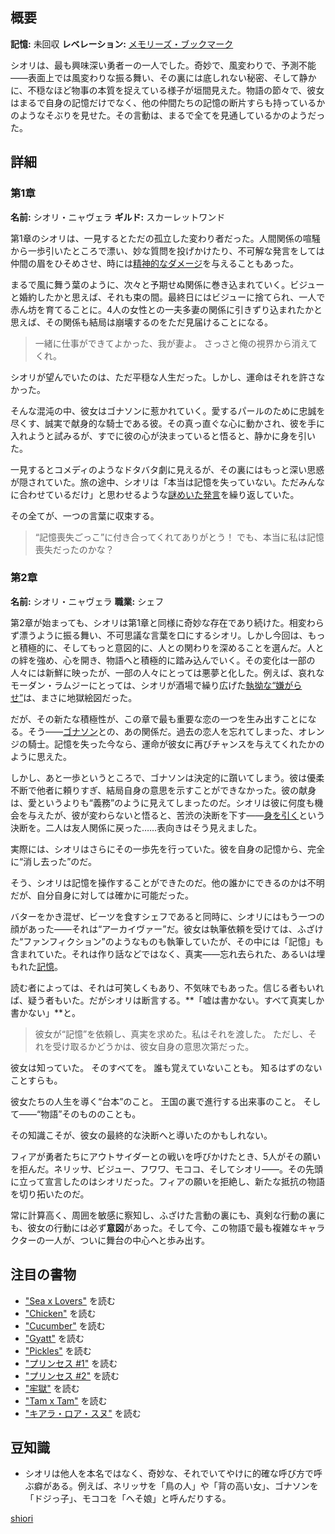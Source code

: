 <!-- title: シオリ・ニャヴェラ -->
<!-- quote: 何を言えばいいのかわからない。もしかしたら、口に出したらすべてが変わってしまう気がする。 -->
<!-- chapters: -1 -->
<!-- images: (シオリ 第1章プロフィール), (他の仲間と共にダンジョンを調査するシオリ), (シオリ 第2章プロフィール), ("Monster" MVのシオリ), (第2章エンディングでフィアに背を向けるシオリ) -->
<!-- model: false -->

## 概要

**記憶:** 未回収
**レベレーション:** [メモリーズ・ブックマーク](#entry:bookmark-of-memories-entry)

シオリは、最も興味深い勇者ーの一人でした。奇妙で、風変わりで、予測不能――表面上では風変わりな振る舞い、その裏には底しれない秘密、そして静かに、不穏なほど物事の本質を捉えている様子が垣間見えた。物語の節々で、彼女はまるで自身の記憶だけでなく、他の仲間たちの記憶の断片すらも持っているかのようなそぶりを見せた。その言動は、まるで全てを見通しているかのようだった。

## 詳細

### 第1章

**名前:** シオリ・ニャヴェラ
**ギルド:** スカーレットワンド

第1章のシオリは、一見するとただの孤立した変わり者だった。人間関係の喧騒から一歩引いたところで漂い、妙な質問を投げかけたり、不可解な発言をしては仲間の眉をひそめさせ、時には[精神的なダメージ](https://www.youtube.com/live/LTIq_0ykLVA?feature=shared&t=8760)を与えることもあった。

まるで風に舞う葉のように、次々と予期せぬ関係に巻き込まれていく。ビジューと婚約したかと思えば、それも束の間。最終日にはビジューに捨てられ、一人で赤ん坊を育てることに。4人の女性との一夫多妻の関係に引きずり込まれたかと思えば、その関係も結局は崩壊するのをただ見届けることになる。

> 一緒に仕事ができてよかった、我が妻よ。
> さっさと俺の視界から消えてくれ。

シオリが望んでいたのは、ただ平穏な人生だった。しかし、運命はそれを許さなかった。

そんな混沌の中、彼女はゴナソンに惹かれていく。愛するパールのために忠誠を尽くす、誠実で献身的な騎士である彼。その真っ直ぐな心に動かされ、彼を手に入れようと試みるが、すでに彼の心が決まっていると悟ると、静かに身を引いた。

一見するとコメディのようなドタバタ劇に見えるが、その裏にはもっと深い思惑が隠されていた。旅の途中、シオリは「本当は記憶を失っていない。ただみんなに合わせているだけ」と思わせるような[謎めいた発言](https://www.youtube.com/live/dTf0g5tqzBU?si=Tv8iBK5Q96G63XiA&t=6689)を繰り返していた。

その全てが、一つの言葉に収束する。

> “記憶喪失ごっこ”に付き合ってくれてありがとう！
> でも、本当に私は記憶喪失だったのかな？

### 第2章

**名前:** シオリ・ニャヴェラ
**職業:** シェフ

第2章が始まっても、シオリは第1章と同様に奇妙な存在であり続けた。相変わらず漂うように振る舞い、不可思議な言葉を口にするシオリ。しかし今回は、もっと積極的に、そしてもっと意図的に、人との関わりを深めることを選んだ。人との絆を強め、心を開き、物語へと積極的に踏み込んでいく。その変化は一部の人々には新鮮に映ったが、一部の人々にとっては悪夢と化した。例えば、哀れなモーダン・ラムジーにとっては、シオリが酒場で繰り広げた[執拗な“嫌がらせ”](https://www.youtube.com/live/zCWoxMbOZPk?si=Y_mj_z_Qpgx2OJKX&t=11795)は、まさに地獄絵図だった。

だが、その新たな積極性が、この章で最も重要な恋の一つを生み出すことになる。そう――[ゴナソン](#entry:gigi-entry)との、あの関係だ。過去の恋人を忘れてしまった、オレンジの騎士。記憶を失った今なら、運命が彼女に再びチャンスを与えてくれたかのように思えた。

しかし、あと一歩というところで、ゴナソンは決定的に躓いてしまう。彼は優柔不断で他者に頼りすぎ、結局自身の意思を示すことができなかった。彼の献身は、愛というよりも“義務”のように見えてしまったのだ。シオリは彼に何度も機会を与えたが、彼が変わらないと悟ると、苦渋の決断を下す――[身を引く](#entry:humble-knight-witch-entry)という決断を。二人は友人関係に戻った……表向きはそう見えました。

実際には、シオリはさらにその一歩先を行っていた。彼を自身の記憶から、完全に“消し去った”のだ。

そう、シオリは記憶を操作することができたのだ。他の誰かにできるのかは不明だが、自分自身に対しては確かに可能だった。

バターをかき混ぜ、ビーツを食すシェフであると同時に、シオリにはもう一つの顔があった――それは“アーカイヴァー”だ。彼女は執筆依頼を受けては、ふざけた“ファンフィクション”のようなものも執筆していたが、その中には「記憶」も含まれていた。それは作り話などではなく、真実――忘れ去られた、あるいは埋もれた[記憶](https://www.youtube.com/live/tJ_YXGE0o2w?si=7ajFqe3fWIHtWYs2&t=11107)。

読む者によっては、それは可笑しくもあり、不気味でもあった。信じる者もいれば、疑う者もいた。だがシオリは断言する。\*\*「嘘は書かない。すべて真実しか書かない」\*\*と。

> 彼女が“記憶”を依頼し、真実を求めた。私はそれを渡した。
> ただし、それを受け取るかどうかは、彼女自身の意思次第だった。

彼女は知っていた。
そのすべてを。
誰も覚えていないことも。
知るはずのないことすらも。

彼女たちの人生を導く“台本”のこと。
王国の裏で進行する出来事のこと。
そして――“物語”そのもののことも。

その知識こそが、彼女の最終的な決断へと導いたのかもしれない。

フィアが勇者たちにアウトサイダーとの戦いを呼びかけたとき、5人がその願いを拒んだ。ネリッサ、ビジュー、フワワ、モココ、そしてシオリ――。その先頭に立って宣言したのはシオリだった。フィアの願いを拒絶し、新たな抵抗の物語を切り拓いたのだ。

常に計算高く、周囲を敏感に察知し、ふざけた言動の裏にも、真剣な行動の裏にも、彼女の行動には必ず**意図**があった。そして今、この物語で最も複雑なキャラクターの一人が、ついに舞台の中心へと歩み出す。

## 注目の書物

- ["Sea x Lovers"](#text:sea-x-lovers) を読む
- ["Chicken"](#text:chicken) を読む
- ["Cucumber"](#text:cucumber) を読む
- ["Gyatt"](#text:gyatt) を読む
- ["Pickles"](#text:pickles) を読む
- ["プリンセス #1"](#text:the-princess-1) を読む
- ["プリンセス #2"](#text:the-princess-2) を読む
- ["牢獄"](#text:the-cell) を読む
- ["Tam x Tam"](#text:tam-x-tam) を読む
- ["キアラ・ロア・スヌ"](#text:kiara-roa-snu) を読む

## 豆知識

- シオリは他人を本名ではなく、奇妙な、それでいてやけに的確な呼び方で呼ぶ癖がある。例えば、ネリッサを「鳥の人」や「背の高い女」、ゴナソンを「ドジっ子」、モココを「へそ娘」と呼んだりする。

[shiori](#easter:easter-shiori)
